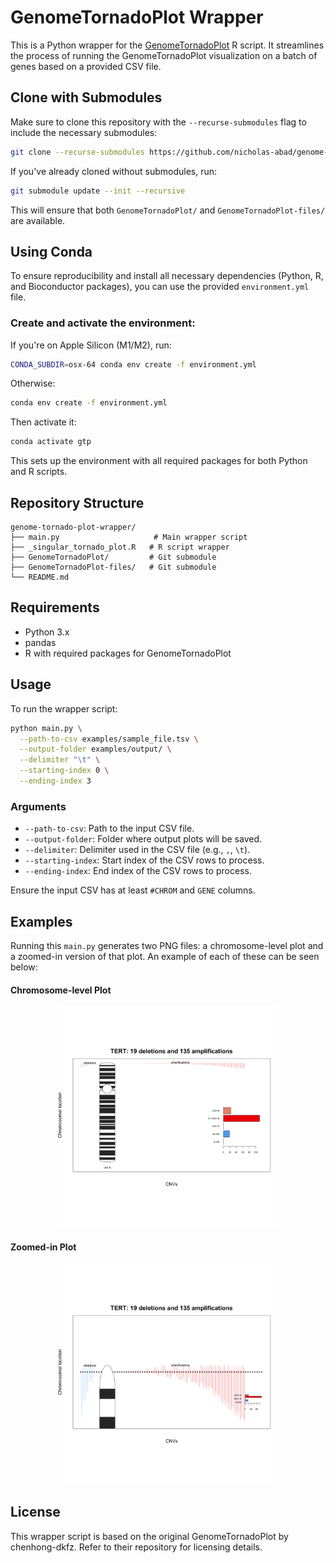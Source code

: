 # GenomeTornadoPlot Wrapper

This is a Python wrapper for the [GenomeTornadoPlot](https://github.com/chenhong-dkfz/GenomeTornadoPlot) R script. It streamlines the process of running the GenomeTornadoPlot visualization on a batch of genes based on a provided CSV file.

## Clone with Submodules

Make sure to clone this repository with the `--recurse-submodules` flag to include the necessary submodules:

```bash
git clone --recurse-submodules https://github.com/nicholas-abad/genome-tornado-plot-wrapper.git
```

If you've already cloned without submodules, run:

```bash
git submodule update --init --recursive
```

This will ensure that both `GenomeTornadoPlot/` and `GenomeTornadoPlot-files/` are available.

## Using Conda

To ensure reproducibility and install all necessary dependencies (Python, R, and Bioconductor packages), you can use the provided `environment.yml` file.

### Create and activate the environment:

If you're on Apple Silicon (M1/M2), run:

```bash
CONDA_SUBDIR=osx-64 conda env create -f environment.yml
```

Otherwise:

```bash
conda env create -f environment.yml
```

Then activate it:

```bash
conda activate gtp
```

This sets up the environment with all required packages for both Python and R scripts.

## Repository Structure

```
genome-tornado-plot-wrapper/
├── main.py                     # Main wrapper script
├── _singular_tornado_plot.R   # R script wrapper
├── GenomeTornadoPlot/         # Git submodule
├── GenomeTornadoPlot-files/   # Git submodule
└── README.md
```

## Requirements

- Python 3.x
- pandas
- R with required packages for GenomeTornadoPlot

## Usage

To run the wrapper script:

```bash
python main.py \
  --path-to-csv examples/sample_file.tsv \
  --output-folder examples/output/ \
  --delimiter "\t" \
  --starting-index 0 \
  --ending-index 3
```

### Arguments

- `--path-to-csv`: Path to the input CSV file.
- `--output-folder`: Folder where output plots will be saved.
- `--delimiter`: Delimiter used in the CSV file (e.g., `,`, `\t`).
- `--starting-index`: Start index of the CSV rows to process.
- `--ending-index`: End index of the CSV rows to process.

Ensure the input CSV has at least `#CHROM` and `GENE` columns.

## Examples

Running this `main.py` generates two PNG files: a chromosome-level plot and a zoomed-in version of that plot. An example of each of these can be seen below:

#### Chromosome-level Plot

<p align="center">
   <img src="./assets/chr5_TERT_not_zoomed.png" width=70% height=70%>
</p>

#### Zoomed-in Plot

<p align="center">
   <img src="./assets/chr5_TERT_zoomed.png" width=70% height=70%>
</p>

## License

This wrapper script is based on the original GenomeTornadoPlot by chenhong-dkfz. Refer to their repository for licensing details.
